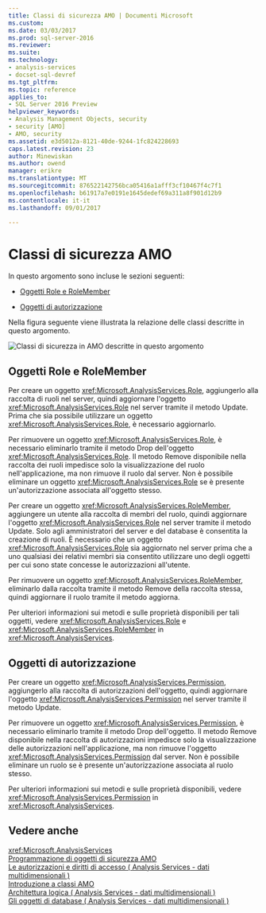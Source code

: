 ```yaml
---
title: Classi di sicurezza AMO | Documenti Microsoft
ms.custom: 
ms.date: 03/03/2017
ms.prod: sql-server-2016
ms.reviewer: 
ms.suite: 
ms.technology:
- analysis-services
- docset-sql-devref
ms.tgt_pltfrm: 
ms.topic: reference
applies_to:
- SQL Server 2016 Preview
helpviewer_keywords:
- Analysis Management Objects, security
- security [AMO]
- AMO, security
ms.assetid: e3d5012a-8121-40de-9244-1fc824228693
caps.latest.revision: 23
author: Minewiskan
ms.author: owend
manager: erikre
ms.translationtype: MT
ms.sourcegitcommit: 876522142756bca05416a1afff3cf10467f4c7f1
ms.openlocfilehash: b61917a7e0191e1645dedef69a311a8f901d12b9
ms.contentlocale: it-it
ms.lasthandoff: 09/01/2017

---
```

# <a name="amo-security-classes"></a>Classi di sicurezza AMO
  In questo argomento sono incluse le sezioni seguenti:  
  
-   [Oggetti Role e RoleMember](#RolesMembers)  
  
-   [Oggetti di autorizzazione](#Permissions)  
  
 Nella figura seguente viene illustrata la relazione delle classi descritte in questo argomento.  
  
 ![Classi di sicurezza in AMO descritte in questo argomento](../../../analysis-services/multidimensional-models/analysis-management-objects/media/amo-securityclasses.gif "classi di sicurezza in AMO descritte in questo argomento")  
  
##  <a name="RolesMembers"></a>Oggetti Role e RoleMember  
 Per creare un oggetto <xref:Microsoft.AnalysisServices.Role>, aggiungerlo alla raccolta di ruoli nel server, quindi aggiornare l'oggetto <xref:Microsoft.AnalysisServices.Role> nel server tramite il metodo Update. Prima che sia possibile utilizzare un oggetto <xref:Microsoft.AnalysisServices.Role>, è necessario aggiornarlo.  
  
 Per rimuovere un oggetto <xref:Microsoft.AnalysisServices.Role>, è necessario eliminarlo tramite il metodo Drop dell'oggetto <xref:Microsoft.AnalysisServices.Role>. Il metodo Remove disponibile nella raccolta dei ruoli impedisce solo la visualizzazione del ruolo nell'applicazione, ma non rimuove il ruolo dal server. Non è possibile eliminare un oggetto <xref:Microsoft.AnalysisServices.Role> se è presente un'autorizzazione associata all'oggetto stesso.  
  
 Per creare un oggetto <xref:Microsoft.AnalysisServices.RoleMember>, aggiungere un utente alla raccolta di membri del ruolo, quindi aggiornare l'oggetto <xref:Microsoft.AnalysisServices.Role> nel server tramite il metodo Update. Solo agli amministratori del server e del database è consentita la creazione di ruoli. È necessario che un oggetto <xref:Microsoft.AnalysisServices.Role> sia aggiornato nel server prima che a uno qualsiasi dei relativi membri sia consentito utilizzare uno degli oggetti per cui sono state concesse le autorizzazioni all'utente.  
  
 Per rimuovere un oggetto <xref:Microsoft.AnalysisServices.RoleMember>, eliminarlo dalla raccolta tramite il metodo Remove della raccolta stessa, quindi aggiornare il ruolo tramite il metodo aggiorna.  
  
 Per ulteriori informazioni sui metodi e sulle proprietà disponibili per tali oggetti, vedere <xref:Microsoft.AnalysisServices.Role> e <xref:Microsoft.AnalysisServices.RoleMember> in <xref:Microsoft.AnalysisServices>.  
  
##  <a name="Permissions"></a>Oggetti di autorizzazione  
 Per creare un oggetto <xref:Microsoft.AnalysisServices.Permission>, aggiungerlo alla raccolta di autorizzazioni dell'oggetto, quindi aggiornare l'oggetto <xref:Microsoft.AnalysisServices.Permission> nel server tramite il metodo Update.  
  
 Per rimuovere un oggetto <xref:Microsoft.AnalysisServices.Permission>, è necessario eliminarlo tramite il metodo Drop dell'oggetto. Il metodo Remove disponibile nella raccolta di autorizzazioni impedisce solo la visualizzazione delle autorizzazioni nell'applicazione, ma non rimuove l'oggetto <xref:Microsoft.AnalysisServices.Permission> dal server. Non è possibile eliminare un ruolo se è presente un'autorizzazione associata al ruolo stesso.  
  
 Per ulteriori informazioni sui metodi e sulle proprietà disponibili, vedere <xref:Microsoft.AnalysisServices.Permission> in <xref:Microsoft.AnalysisServices>.  
  
## <a name="see-also"></a>Vedere anche  
 <xref:Microsoft.AnalysisServices>   
 [Programmazione di oggetti di sicurezza AMO](../../../analysis-services/multidimensional-models/analysis-management-objects/programming-amo-security-objects.md)   
 [Le autorizzazioni e diritti di accesso &#40; Analysis Services - dati multidimensionali &#41;](http://msdn.microsoft.com/library/59fa3573-f985-46cb-8042-7da71bd59a7b)   
 [Introduzione a classi AMO](../../../analysis-services/multidimensional-models/analysis-management-objects/amo-classes-introduction.md)   
 [Architettura logica &#40; Analysis Services - dati multidimensionali &#41;](../../../analysis-services/multidimensional-models/olap-logical/understanding-microsoft-olap-logical-architecture.md)   
 [Gli oggetti di database &#40; Analysis Services - dati multidimensionali &#41;](../../../analysis-services/multidimensional-models/olap-logical/database-objects-analysis-services-multidimensional-data.md)  
  
  
